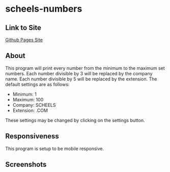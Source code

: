 # scheels-numbers

## Link to Site

[Github Pages Site](https://eaakre.github.io/scheels-numbers/)

## About

This program will print every number from the minimum to the maximum set numbers. Each number divisible by 3 will be replaced by the company name. Each number divisible by 5 will be replaced by the extension. The default settings are as follows:

- Minimum: 1
- Maximum: 100
- Company: SCHEELS
- Extension: .COM

These settings may be changed by clicking on the settings button.

## Responsiveness

This program is setup to be mobile responsive.

## Screenshots

<!-- Desktop Screenshot
![Desktop screenshot](images/desktop.png)

Mobile Screenshot
![Mobile screenshot](images/mobile.png) -->
